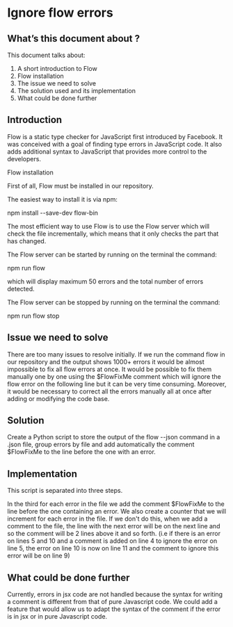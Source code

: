 # Ignore flow errors

## What’s this document about ?

This document talks about:
1. A short introduction to Flow
2. Flow installation
3. The issue we need to solve
4. The solution used and its implementation
5. What could be done further


## Introduction

Flow is a static type checker for JavaScript first introduced by Facebook. It was conceived with a goal of finding type errors in JavaScript code. It also adds additional syntax to JavaScript that provides more control to the developers.


Flow installation

First of all, Flow must be installed in our repository.

The easiest way to install it is via npm:

  npm install --save-dev flow-bin

The most efficient way to use Flow is to use the Flow server which will check the file incrementally, which means that it only checks the part that has changed.

The Flow server can be started by running on the terminal the command:

  npm run flow

which will display maximum 50 errors and the total number of errors detected.

The Flow server can be stopped by running on the terminal the command:

  npm run flow stop


## Issue we need to solve

There are too many issues to resolve initially. If we run the command flow in our repository and the output shows 1000+ errors it would be almost impossible to fix all flow errors at once. It would be possible to fix them manually one by one using the $FlowFixMe comment which will ignore the flow error on the following line but it can be very time consuming. Moreover, it would be necessary to correct all the errors manually all at once after adding or modifying the code base.


## Solution

Create a Python script to store the output of the flow --json command in a .json file, group errors by file and add automatically the comment $FlowFixMe to the line before the one with an error.


## Implementation

This script is separated into three steps. 

In the third for each error in the file we add the comment $FlowFixMe to the line before the one containing an error. We also create a counter that we will increment for each error in the file. If we don't do this, when we add a comment to the file, the line with the next error will be on the next line and so the comment will be 2 lines above it and so forth.
(i.e if there is an error on lines 5 and 10 and a comment is added on line 4 to ignore the error on line 5, the error on line 10 is now on line 11 and the comment to ignore this error will be on line 9)


## What could be done further

Currently, errors in jsx code are not handled because the syntax for writing a comment is different from that of pure Javascript code.
We could add a feature that would allow us to adapt the syntax of the comment if the error is in jsx or in pure Javascript code.
